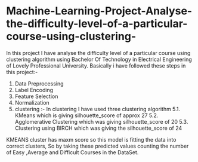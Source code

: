 # Machine-Learning-Project-Analyse-the-difficulty-level-of-a-particular-course-using-clustering-

In this project I have analyse the difficulty level of a particular course using clustering algorithm using Bachelor Of Technology in Electrical Engineering of Lovely Professional University. Basically i have followed these steps in this project:-
1. Data Preprocessing
2. Label Encoding
3. Feature Selection
4. Normalization
5. clustering :- In clustering I have used three clustering algorithm 
           5.1. KMeans which is giving silhouette_score of approx 27
           5.2. Agglomerative Clustering which was giving silhouette_score of 20
           5.3. Clustering using BIRCH which was giving the silhouette_score of 24
 
KMEANS cluster has maxm score so this model is fitting the data into correct clusters, So by taking these predicted values counting the number of Easy ,Average and Difficult Courses in the DataSet.

